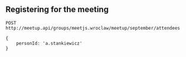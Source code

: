 ## Registering for the meeting

```
POST http://meetup.api/groups/meetjs.wroclaw/meetup/september/attendees

{
    personId: 'a.stankiewicz'
}
```
